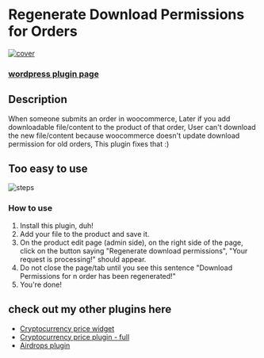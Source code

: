 # Regenerate Download Permissions for Orders
[![cover](https://ps.w.org/regenerate-download-permissions-for-orders/assets/banner-1544x500.png?rev=2782656)](https://wordpress.org/plugins/regenerate-download-permissions-for-orders/)
### [wordpress plugin page](https://wordpress.org/plugins/regenerate-download-permissions-for-orders/)
## Description

When someone submits an order in woocommerce,
Later if you add downloadable file/content to the product of that order,
User can't download the new file/content because woocommerce doesn't update download permission for old orders,
This plugin fixes that :)


## Too easy to use
![steps](https://ps.w.org/regenerate-download-permissions-for-orders/assets/screenshot-1.png)

### How to use
1. Install this plugin, duh!
2. Add your file to the product and save it.
3. On the product edit page (admin side), on the right side of the page, click on the button saying "Regenerate download permissions", "Your request is processing!" should appear.
4. Do not close the page/tab until you see this sentence "Download Permissions for n order has been regenerated!"
5. You're done!

## check out my other plugins here
- [Cryptocurrency price widget](https://mihansignal.com/?source=github)
- [Cryptocurrency price plugin - full](https://mihansignal.com/coins/?source=github)
- [Airdrops plugin](https://mihansignal.com/what-is-airdrop/)
